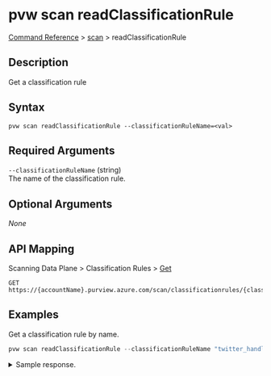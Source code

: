 # pvw scan readClassificationRule
[Command Reference](../../../README.md#command-reference) > [scan](./main.md) > readClassificationRule

## Description
Get a classification rule

## Syntax
```
pvw scan readClassificationRule --classificationRuleName=<val>
```

## Required Arguments
`--classificationRuleName` (string)  
The name of the classification rule.

## Optional Arguments
*None*

## API Mapping
Scanning Data Plane > Classification Rules > [Get](https://docs.microsoft.com/en-us/rest/api/purview/scanningdataplane/classification-rules/get)
```
GET https://{accountName}.purview.azure.com/scan/classificationrules/{classificationRuleName}
```

## Examples
Get a classification rule by name.
```powershell
pvw scan readClassificationRule --classificationRuleName "twitter_handle"
```
<details><summary>Sample response.</summary>
<p>

```json
{
    "id": "classificationrules/twitter_handle",
    "kind": "Custom",
    "name": "twitter_handle",
    "properties": {
        "classificationAction": "Keep",
        "classificationName": "Twitter Handle",
        "classificationRuleBloomFilter": null,
        "collection": null,
        "columnPatterns": [],
        "createdAt": "2022-02-27T21:00:53.2883178Z",
        "dataPatterns": [
            {
                "kind": "Regex",
                "pattern": "^@[a-zA-Z0-9]+$"
            }
        ],
        "description": "This classification rule detects Twitter handles.",
        "lastModifiedAt": "2022-02-27T21:00:53.2883178Z",
        "minimumDistinctMatchCount": null,
        "minimumPercentageMatch": 60.0,
        "owner": "095354ff-cae8-44ff-8120-22ec5a941b40",
        "ruleStatus": "Enabled",
        "version": 1
    }
}
```
</p>
</details>
